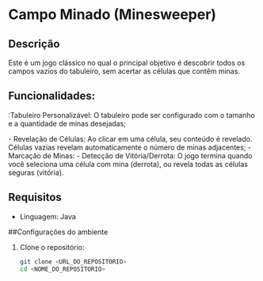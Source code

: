 # Campo Minado (Minesweeper)

## Descrição

Este é um jogo clássico no qual o principal objetivo é descobrir todos os campos vazios do tabuleiro, sem acertar as células que contêm minas.

## Funcionalidades:

 <p>:Tabuleiro Personalizável: O tabuleiro pode ser configurado com o tamanho e a quantidade de minas desejadas;</p> 
 - Revelação de Células: Ao clicar em uma célula, seu conteúdo é revelado. Células vazias revelam automaticamente o número de minas adjacentes;
 - Marcação de Minas:
 - Detecção de Vitória/Derrota: O jogo termina quando você seleciona uma célula com mina (derrota), ou revela todas as células seguras (vitória).

## Requisitos
- Linguagem: Java

##Configurações do ambiente

1. Clone o repositório:
    ```sh
    git clone <URL_DO_REPOSITORIO>
    cd <NOME_DO_REPOSITORIO>
    ```


